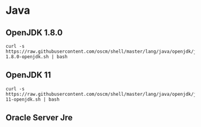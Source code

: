 # Java

## OpenJDK 1.8.0

	curl -s https://raw.githubusercontent.com/oscm/shell/master/lang/java/openjdk/java-1.8.0-openjdk.sh | bash
	
## OpenJDK 11
	
	curl -s https://raw.githubusercontent.com/oscm/shell/master/lang/java/openjdk/java-11-openjdk.sh | bash	
	
## Oracle Server Jre

	